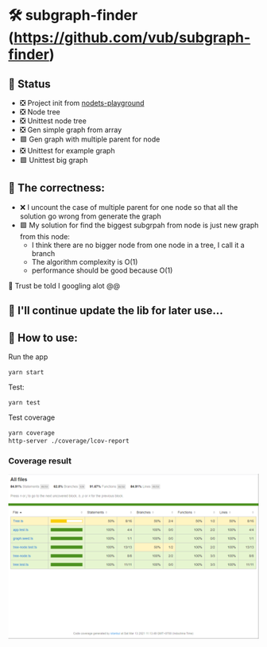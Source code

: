 # 🛠 subgraph-finder (https://github.com/vub/subgraph-finder)
## 🚢 Status
- ❎ Project init from [nodets-playground](https://github.com/vub/nodets-playground)
- ❎ Node tree
- ❎ Unittest node tree
- ❎ Gen simple graph from array
- 🟩 Gen graph with multiple parent for node 
- ❎ Unittest for example graph
- 🟩 Unittest big graph


## 🍳 The correctness:

- ❌ I uncount the case of multiple parent for one node so that all the solution go wrong from generate the graph
- 🟩 My solution for find the biggest subgrpah from node is just new graph from this node:
  - I think there are no bigger node from one node in a tree, I call it a branch
  - The algorithm complexity is O(1)
  - performance should be good because O(1)

🍖 Trust be told I googling alot @@

## 🚦 I'll continue update the lib for later use...

## 🍜 How to use:

Run the app
```
yarn start
```

Test:
```
yarn test
```

Test coverage
```
yarn coverage
http-server ./coverage/lcov-report
```

### Coverage result
![coverage](./coverage.png)

